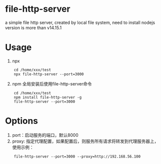 # file-http-server
a simple file http server, created by local file system, need to install nodejs version is more than v14.15.1
# Usage
1. npx
```
    cd /home/xxx/test
    npx file-http-server --port=3000
```
2. npm 全局安装后使用file-http-server命令

```
    cd /home/xxx/test
    npm install file-http-server -g
    file-http-server --port=3000
```
# Options
1. port：启动服务的端口，默认8000
2. proxy: 指定代理配置，如果配置后，则服务所有请求将转发到代理服务器上，使用示例：
```
    file-http-server --port=3000 --proxy=http://192.168.56.100
```